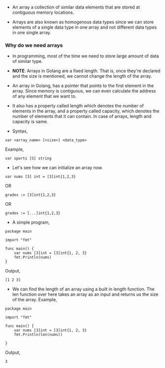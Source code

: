 * An array a collection of similar data elements that are stored at contiguous memory locations. 

* Arrays are also known as homogenous data types since we can store elements of a single data type in one array and not different data types in one single array. 

### Why do we need arrays ###

* In programming, most of the time we need to store large amount of data of similar type. 

* <b>NOTE</b>: Arrays in Golang are a fixed length. That is, once they're declared and the size is mentioned, we cannot change the length of the array. 

* An array in Golang, has a pointer that points to the first element in the array. Since memory is contiguous, we can even calculate the address of any element that we    want to.

* It also has a property called length which denotes the number of elements in the array, and a property called capacity, which denotes the number of elements that it
  can contain. In case of arrays, length and capacity is same. 

* Syntax,

```
var <array_name> [<size>] <data_type>
```

Example,

```
var sports [5] string
```

* Let's see how we can initialize an array now. 

```
var nums [3] int = [3]int{1,2,3} 
```
   OR 
```
grades := [3]int{1,2,3}
```
   OR 
```
grades := [...]int{1,2,3}
```

* A simple program,

```
package main

import "fmt"

func main() {
	var nums [3]int = [3]int{1, 2, 3}
	fmt.Println(nums)
}
```
Output,
```
[1 2 3]
```

* We can find the length of an array using a built in length function. The len function over here takes an array as an input and returns us the size of the array. Example,

```
package main

import "fmt"

func main() {
	var nums [3]int = [3]int{1, 2, 3}
	fmt.Println(len(nums))

}
```
Output,
```
3
```








